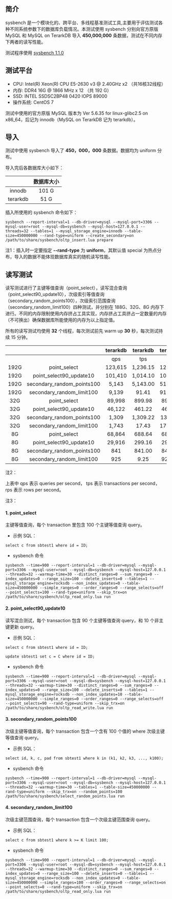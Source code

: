 ## 简介
sysbench 是一个模块化的、跨平台、多线程基准测试工具,主要用于评估测试各种不同系统参数下的数据库负载情况。本测试使用 sysbench 分别向官方原版 MySQL 和 MySQL on TerarkDB 导入 **450,000,000** 条数据，测试在不同内存下两者的读写性能。

测试程序使用 [sysbench 1.1.0](https://github.com/akopytov/sysbench)

## 测试平台

- CPU: Intel(R) Xeon(R) CPU E5-2630 v3 @ 2.40GHz x2 （共16核32线程）
- 内存: DDR4 16G @ 1866 MHz x 12 （共 192 G）
- SSD: INTEL SSDSC2BP48 0420 IOPS 89000
- 操作系统: CentOS 7

测试中使用的官方原版 MySQL 版本为 Ver 5.6.35 for linux-glibc2.5 on x86_64，后记为 innodb（MySQL on TerarkDB 记为 terarkdb）。

## 导入

测试中使用 sysbench 导入了 **450，000，000** 条数据。数据均为 uniform 分布。

导入完后各数据库大小如下：

|      | 数据库大小 |
|:----:|:---------:|
| innodb   | 101 G |
| terarkdb | 51 G  |

插入所使用的 sysbench 命令如下：

```
sysbench --report-interval=1 --db-driver=mysql --mysql-port=3306 --mysql-user=root --mysql-db=sysbench --mysql-host=127.0.0.1 --threads=32 --tables=1 --mysql_storage_engine=innodb --table-size=450000000 --rand-type=uniform --create_secondary=on /path/to/share/sysbench/oltp_insert.lua prepare
```

注1：插入时一定要指定 **--rand-type** 为 **uniform**，其默认值 special 为热点分布，导入的数据不能体现数据库真实的随机读写性能。

## 读写测试

读写测试进行了主键等值查询（point_select），读写混合查询（point_select90_update10），次级索引等值查询（secondary_random_points100），次级索引范围查询（secondary_random_limit100）四种测试，并分别在 188G、32G、8G 内存下进行。不同的内存限制使用内存挤占工具实现，内存挤占工具挤占一定数量的内存（不可换出）确保数据库所能使用的内存为以上指定值。

所有的读写测试均使用 **32** 个线程，每次测试前先 warm up **30** 秒，每次测试持续 15 分钟。

|     |     | terarkdb | terarkdb | terarkdb | innodb | innodb | innodb |
|:---:|:---:|:--------:|:--------:|:--------:|:------:|:------:|:------:|
|      |                            | qps     | tps      | rps     | qps     | tps       | rps       |
| 192G | point_select               | 123,615 | 1,236.15 | 123,615 | 178,282 | 1,782.82  | 178,282   |
| 192G | point_select90_update10    | 101,410 | 1,014.10 | 101,410 | 50,695  | 506.95    | 50,695    |
| 192G | secondary_random_points100 | 5,143   | 5,143.00 | 514,300 | 14,278  | 14,278.79 | 1,427,800 |
| 192G | secondary_random_limit100  | 9,139   | 91.41    | 913,900 | 21,164  | 211.64    | 2,116,400 |
| 32G  | point_select               | 89,998  | 899.98   | 89,998  | 22,301  | 223.01    | 22,301    |
| 32G  | point_select90_update10    | 46,122  | 461.22   | 46,122  | 12,445  | 124.45    | 12,445    |  
| 32G  | secondary_random_points100 | 1,309   | 1,309.22 | 130922  | 228     | 227.68    | 22,768    |
| 32G  | secondary_random_limit100  | 1,743   | 17.43    | 174,300 | 232     | 2.32      | 23,200    |
| 8G   | point_select               | 68,864  | 688.64   | 68,864  | 23,829  | 238.29    | 23,829    |
| 8G   | point_select90_update10    | 29,916  | 299.16   | 29,916  | 12,787  | 127.87    | 17,787    |
| 8G   | secondary_random_points100 | 841     | 841.00   | 84,100  | 172     | 171.63    | 17,163    |
| 8G   | secondary_random_limit100  | 925     | 9.25     | 92,500  | 251     | 2.51      | 25,100    |

注2：

上表中 qps 表示 queries per second， tps 表示 transactions per second， rps 表示 rows per second。

注3：

#### 1. point_select

主键等值查询，每个 transaction 里包含 100 个主键等值查询 query。

- 示例 SQL：
```
select c from sbtest1 where id = ID;
```

- sysbench 命令
```
sysbench --time=900 --report-interval=1 --db-driver=mysql --mysql-port=3306 --mysql-user=root --mysql-db=sysbench --mysql-host=127.0.0.1 --threads=32 --warmup-time=30 --distinct_ranges=0 --sum_ranges=0 --index_updates=0 --range_size=100 --delete_inserts=0 --tables=1 --mysql_storage_engine=rocksdb --non_index_updates=0 --table-size=450000000 --simple_ranges=0 --order_ranges=0 --range_selects=off --point_selects=100 --rand-type=uniform --skip_trx=on /path/to/share/sysbench/oltp_read_only.lua run
```

#### 2. point_select90_update10

读写混合测试，每个 transaction 包含 90 个主键等值查询 query，和 10 个非主键更新 query。

- 示例 SQL：
```
select c from sbtest1 where id = ID;

update sbtest1 set c = C where id = ID;
```

- sysbench 命令
```
sysbench --time=900 --report-interval=1 --db-driver=mysql --mysql-port=3306 --mysql-user=root --mysql-db=sysbench --mysql-host=127.0.0.1 --threads=32 --warmup-time=30 --distinct_ranges=0 --sum_ranges=0 --index_updates=0 --range_size=100 --delete_inserts=0 --tables=1 --mysql_storage_engine=rocksdb --non_index_updates=10 --table-size=450000000 --simple_ranges=0 --order_ranges=0 --range_selects=off --point_selects=90 --rand-type=uniform --skip_trx=on /path/to/share/sysbench/oltp_read_write.lua run
```

#### 3. secondary_random_points100

次级主键等值查询，每个 transaction 包含一个含有 100 个值的 where 次级主键等值查询 query。

- 示例 SQL：
```
select id, k, c, pad from sbtest1 where k in (k1, k2, k3, ..., k100);
```

- sysbench 命令
```
sysbench --time=900 --report-interval=1 --db-driver=mysql --mysql-port=3306 --mysql-user=root --mysql-db=sysbench --mysql-host=127.0.0.1 --threads=32 --warmup-time=30 --tables=1 --table-size=450000000 --rand-type=uniform --skip_trx=on --random_points=100 /path/to/share/sysbench/select_random_points.lua run
```

#### 4. secondary_random_limit100

次级主键范围查询，每个 transaction 包含一个次级主键范围查询 query。

- 示例 SQL：
```
select c from sbtest1 where k >= K limit 100;
```

- sysbench 命令
```
sysbench --time=900 --report-interval=1 --db-driver=mysql --mysql-port=3306 --mysql-user=root --mysql-db=sysbench --mysql-host=127.0.0.1 --threads=32 --warmup-time=30 --distinct_ranges=0 --sum_ranges=0 --index_updates=0 --range_size=100 --delete_inserts=0 --tables=1 --mysql_storage_engine=rocksdb --non_index_updates=0 --table-size=450000000 --simple_ranges=100 --order_ranges=0 --range_selects=on --point_selects=0 --rand-type=uniform --skip_trx=on /path/to/share/sysbench/oltp_read_only.lua run
```

